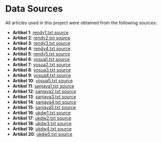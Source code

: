 # Data Sources

All articles used in this project were obtained from the following sources:

-   **Artikel 1**: [rendy1.txt source](https://aws.amazon.com/id/what-is/artificial-intelligence/)
-   **Artikel 2**: [rendy2.txt source](https://theconversation.com/pentingnya-tata-kelola-data-kesehatan-di-era-ai-indonesia-harus-segera-bangun-layanan-kesehatan-terintegrasi-239383)
-   **Artikel 3**: [rendy3.txt source](https://ppg.dikdasmen.go.id/news/peranan-kecerdasan-buatan-artificial-intelligence-dalam-pendidikan)
-   **Artikel 4**: [rendy4.txt source](https://diskominfo.mukomukokab.go.id/artikel/teknologi-ai-bagaimana-kecerdasan-buatan-mengubah-industri-di-seluruh-dunia)
-   **Artikel 5**: [rendy5.txt source](https://www.djkn.kemenkeu.go.id/kanwil-jakarta/baca-artikel/16291/Artificial-Intelligence-AI-Pembantu-Pekerjaan-Manusia.html)
-   **Artikel 6**: [yosua1.txt source](https://www.kompasiana.com/lianafitri7184/67e87e54c925c44b563744f2/dinamika-ekonomi-perilaku-di-tengah-transformasi-digital)
-   **Artikel 7**: [yosua2.txt source](https://www.liputan6.com/bisnis/read/5981341/harga-emas-antam-ubs-dan-galeri24-pegadaian-jelang-lebaran-intip-daftarnya)
-   **Artikel 8**: [yosua3.txt source](https://money.kompas.com/read/2025/03/30/123249126/tol-japek-ii-selatan-dibuka-gratis-mulai-2-april-tapi-bus-dan-truk-dilarang)
-   **Artikel 9**: [yosua4.txt source](https://www.tempo.co/ekonomi/kisruh-izin-impor-bawang-putih-diprediksi-rugikan-masyarakat-rp-3-85-triliun-per-tahun-1225320)
-   **Artikel 10**: [yosua5.txt source](https://money.kompas.com/read/2025/03/30/112000826/puncak-arus-balik-diprediksi-pada-6-maret-2025-begini-persiapan-jasa-marga)
-   **Artikel 11**: [sanjaya1.txt source](https://itk.ac.id/rangkaian-kegiatan-dies-natalis-6-institut-teknologi-kalimantan/berita/sinergi-pemerintah-dan-pendidikan-tinggi-untuk-kemajuan-bangsa-di-istana-merdeka)
-   **Artikel 12**: [sanjaya2.txt source](https://indonesia.go.id/kategori/sosial-budaya/9121/pemerintah-luncurkan-tunas-kebijakan-baru-lindungi-anak-di-dunia-digital?lang=1)
-   **Artikel 13**: [sanjaya3.txt source](https://indonesia.go.id/kategori/sosial-budaya/9121/pemerintah-luncurkan-tunas-kebijakan-baru-lindungi-anak-di-dunia-digital?lang=1)
-   **Artikel 14**: [sanjaya4.txt source](https://indonesia.go.id/kategori/sosial-budaya/9121/pemerintah-luncurkan-tunas-kebijakan-baru-lindungi-anak-di-dunia-digital?lang=1)
-   **Artikel 15**: [sanjaya5.txt source](https://indonesia.go.id/kategori/sosial-budaya/9121/pemerintah-luncurkan-tunas-kebijakan-baru-lindungi-anak-di-dunia-digital?lang=1)
-   **Artikel 16**: [ukdw1.txt source](https://ukdw.ac.id/tracer-study-alumni-gathering-chapter-bandung-jakarta-pererat-silaturahmi-tingkatkan-kompetensi/)
-   **Artikel 17**: [ukdw2.txt source](https://ukdw.ac.id/ukdw-dan-walailak-university-satukan-visi-menuju-kolaborasi-akademik-unggul/)
-   **Artikel 18**: [ukdw3.txt source](https://ukdw.ac.id/dosen-fti-ukdw-kembangkan-sistem-essay-scoring-berbasis-kemiripan-teks/)
-   **Artikel 19**: [ukdw4.txt source](https://ukdw.ac.id/ukdw-dan-lembaga-alkitab-indonesia-teken-kerja-sama-bidang-penerjemahan-pendidikan-dan-pelayanan-digitalukdw-dan-lembaga-alkitab-indonesia-teken-kerja-sama-bidang-penerjemahan-pukdw-dan-lai-teken/)
-   **Artikel 20**: [ukdw5.txt source](https://ukdw.ac.id/ukdw-dan-pppk-petra-bersinergi-memperkuat-pendidikan-kristen-di-indonesia/)

